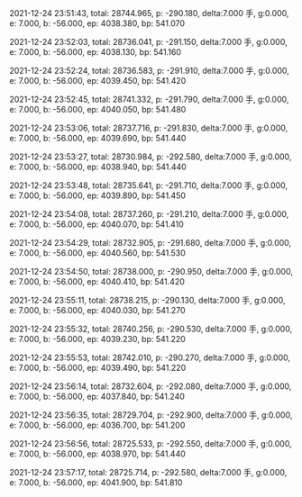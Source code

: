 2021-12-24 23:51:43, total: 28744.965, p: -290.180, delta:7.000 手, g:0.000, e: 7.000, b: -56.000, ep: 4038.380, bp: 541.070

2021-12-24 23:52:03, total: 28736.041, p: -291.150, delta:7.000 手, g:0.000, e: 7.000, b: -56.000, ep: 4038.130, bp: 541.160

2021-12-24 23:52:24, total: 28736.583, p: -291.910, delta:7.000 手, g:0.000, e: 7.000, b: -56.000, ep: 4039.450, bp: 541.420

2021-12-24 23:52:45, total: 28741.332, p: -291.790, delta:7.000 手, g:0.000, e: 7.000, b: -56.000, ep: 4040.050, bp: 541.480

2021-12-24 23:53:06, total: 28737.716, p: -291.830, delta:7.000 手, g:0.000, e: 7.000, b: -56.000, ep: 4039.690, bp: 541.440

2021-12-24 23:53:27, total: 28730.984, p: -292.580, delta:7.000 手, g:0.000, e: 7.000, b: -56.000, ep: 4038.940, bp: 541.440

2021-12-24 23:53:48, total: 28735.641, p: -291.710, delta:7.000 手, g:0.000, e: 7.000, b: -56.000, ep: 4039.890, bp: 541.450

2021-12-24 23:54:08, total: 28737.260, p: -291.210, delta:7.000 手, g:0.000, e: 7.000, b: -56.000, ep: 4040.070, bp: 541.410

2021-12-24 23:54:29, total: 28732.905, p: -291.680, delta:7.000 手, g:0.000, e: 7.000, b: -56.000, ep: 4040.560, bp: 541.530

2021-12-24 23:54:50, total: 28738.000, p: -290.950, delta:7.000 手, g:0.000, e: 7.000, b: -56.000, ep: 4040.410, bp: 541.420

2021-12-24 23:55:11, total: 28738.215, p: -290.130, delta:7.000 手, g:0.000, e: 7.000, b: -56.000, ep: 4040.030, bp: 541.270

2021-12-24 23:55:32, total: 28740.256, p: -290.530, delta:7.000 手, g:0.000, e: 7.000, b: -56.000, ep: 4039.230, bp: 541.220

2021-12-24 23:55:53, total: 28742.010, p: -290.270, delta:7.000 手, g:0.000, e: 7.000, b: -56.000, ep: 4039.490, bp: 541.220

2021-12-24 23:56:14, total: 28732.604, p: -292.080, delta:7.000 手, g:0.000, e: 7.000, b: -56.000, ep: 4037.840, bp: 541.240

2021-12-24 23:56:35, total: 28729.704, p: -292.900, delta:7.000 手, g:0.000, e: 7.000, b: -56.000, ep: 4036.700, bp: 541.200

2021-12-24 23:56:56, total: 28725.533, p: -292.550, delta:7.000 手, g:0.000, e: 7.000, b: -56.000, ep: 4038.970, bp: 541.440

2021-12-24 23:57:17, total: 28725.714, p: -292.580, delta:7.000 手, g:0.000, e: 7.000, b: -56.000, ep: 4041.900, bp: 541.810
